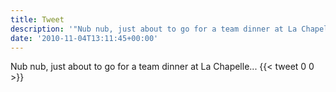 ```yaml
---
title: Tweet
description: '"Nub nub, just about to go for a team dinner at La Chapelle... "'
date: '2010-11-04T13:11:45+00:00'
---
```

Nub nub, just about to go for a team dinner at La Chapelle... 
      {{< tweet 0 0 >}}
    
